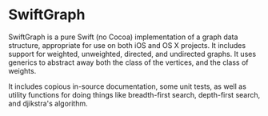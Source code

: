 SwiftGraph
==========

SwiftGraph is a pure Swift (no Cocoa) implementation of a graph data structure, appropriate for use on both iOS and OS X projects. It includes support for weighted, unweighted, directed, and undirected graphs. It uses generics to abstract away both the class of the vertices, and the class of weights.

It includes copious in-source documentation, some unit tests, as well as utility functions for doing things like breadth-first search, depth-first search, and djikstra's algorithm.
